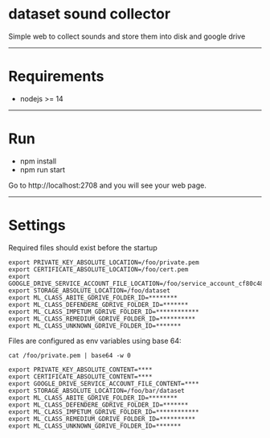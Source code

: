 # dataset sound collector

Simple web to collect sounds and store them into disk and google drive

---

# Requirements

- nodejs >= 14

---

# Run

- npm install
- npm run start

Go to http://localhost:2708 and you will see your web page.

---

# Settings

Required files should exist before the startup

```
export PRIVATE_KEY_ABSOLUTE_LOCATION=/foo/private.pem
export CERTIFICATE_ABSOLUTE_LOCATION=/foo/cert.pem
export GOOGLE_DRIVE_SERVICE_ACCOUNT_FILE_LOCATION=/foo/service_account_cf80c48ca6ef.json
export STORAGE_ABSOLUTE_LOCATION=/foo/dataset
export ML_CLASS_ABITE_GDRIVE_FOLDER_ID=********
export ML_CLASS_DEFENDERE_GDRIVE_FOLDER_ID=*******
export ML_CLASS_IMPETUM_GDRIVE_FOLDER_ID=************
export ML_CLASS_REMEDIUM_GDRIVE_FOLDER_ID=**********
export ML_CLASS_UNKNOWN_GDRIVE_FOLDER_ID=*******
```

Files are configured as env variables using base 64:


```
cat /foo/private.pem | base64 -w 0
```

```
export PRIVATE_KEY_ABSOLUTE_CONTENT=****
export CERTIFICATE_ABSOLUTE_CONTENT=****
export GOOGLE_DRIVE_SERVICE_ACCOUNT_FILE_CONTENT=****
export STORAGE_ABSOLUTE_LOCATION=/foo/bar/dataset
export ML_CLASS_ABITE_GDRIVE_FOLDER_ID=********
export ML_CLASS_DEFENDERE_GDRIVE_FOLDER_ID=*******
export ML_CLASS_IMPETUM_GDRIVE_FOLDER_ID=************
export ML_CLASS_REMEDIUM_GDRIVE_FOLDER_ID=**********
export ML_CLASS_UNKNOWN_GDRIVE_FOLDER_ID=*******
```